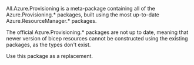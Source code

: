 

All.Azure.Provisioning is a meta-package containing all of the Azure.Provisioning.* packages, built using the most up-to-date Azure.ResourceManager.* packages.

The official Azure.Provisioning.* packages are not up to date, meaning that newer version of bicep resources cannot be constructed using the existing packages, as the types don't exist.

Use this package as a replacement.
